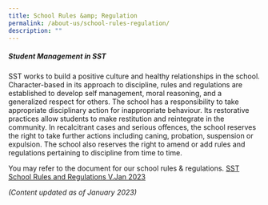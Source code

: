 ```yaml
---
title: School Rules &amp; Regulation
permalink: /about-us/school-rules-regulation/
description: ""
---
```

##### Student Management in SST

SST works to build a positive culture and healthy relationships in the school. Character-based in its approach to discipline, rules and regulations are established to develop self management, moral reasoning, and a generalized respect for others. The school has a responsibility to take appropriate disciplinary action for inappropriate behaviour. Its restorative practices allow students to make restitution and reintegrate in the community. In recalcitrant cases and serious offences, the school reserves the right to take further actions including caning, probation, suspension or expulsion. The school also reserves the right to amend or add rules and regulations pertaining to discipline from time to time.

You may refer to the document for our school rules & regulations.
[SST School Rules and Regulations V.Jan 2023](/files/About%20SST/r&r%20v%20jan%202023.pdf)

_(Content updated as of January 2023)_